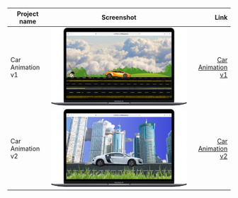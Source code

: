 | Project name     | Screenshot                                                     | Link                                     |
| ---------------- |:--------------------------------------------------------------:| ----------------------------------------:|
| Car Animation v1 |![screenshot](./Car%20Animation%20v1/src/images/screenshot.png) |[Car Animation v1](./Car%20Animation%20v1)|
| Car Animation v2 |![screenshot](./Car%20Animation%20v2/src/images/screenshot.png) |[Car Animation v2](./Car%20Animation%20v2)|